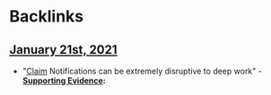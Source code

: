 
# Backlinks
## [January 21st, 2021](<January 21st, 2021.md>)
- "[Claim](<Claim.md>) Notifications can be extremely disruptive to deep work"
        - **[Supporting Evidence](<Supporting Evidence.md>):**

